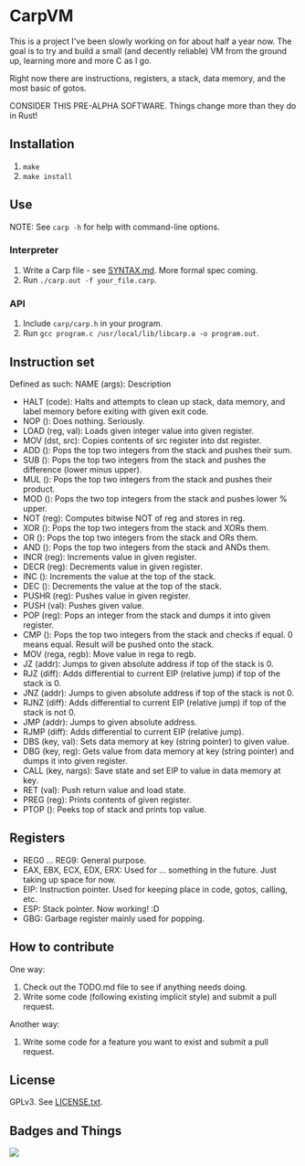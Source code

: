 # CarpVM
This is a project I've been slowly working on for about half a year now. The goal is to try and build a small (and decently reliable) VM from the ground up, learning more and more C as I go.

Right now there are instructions, registers, a stack, data memory, and the most basic of gotos.

CONSIDER THIS PRE-ALPHA SOFTWARE. Things change more than they do in Rust!

## Installation

1. `make`
2. `make install`

## Use

NOTE: See `carp -h` for help with command-line options.

### Interpreter

1. Write a Carp file - see [SYNTAX.md](http://github.com/tekknolagi/carp/tree/master/SYNTAX.md). More formal spec coming.
2. Run `./carp.out -f your_file.carp`.

### API

1. Include `carp/carp.h` in your program.
2. Run `gcc program.c /usr/local/lib/libcarp.a -o program.out`.

## Instruction set

Defined as such: NAME (args): Description

* HALT (code): Halts and attempts to clean up stack, data memory, and label memory before exiting with given exit code.
* NOP (): Does nothing. Seriously.
* LOAD (reg, val): Loads given integer value into given register.
* MOV (dst, src): Copies contents of src register into dst register.
* ADD (): Pops the top two integers from the stack and pushes their sum.
* SUB (): Pops the top two integers from the stack and pushes the difference (lower minus upper).
* MUL (): Pops the top two integers from the stack and pushes their product.
* MOD (): Pops the two top integers from the stack and pushes lower % upper.
* NOT (reg): Computes bitwise NOT of reg and stores in reg.
* XOR (): Pops the top two integers from the stack and XORs them.
* OR (): Pops the top two integers from the stack and ORs them.
* AND (): Pops the top two integers from the stack and ANDs them.
* INCR (reg): Increments value in given register.
* DECR (reg): Decrements value in given register.
* INC (): Increments the value at the top of the stack.
* DEC (): Decrements the value at the top of the stack.
* PUSHR (reg): Pushes value in given register.
* PUSH (val): Pushes given value.
* POP (reg): Pops an integer from the stack and dumps it into given register.
* CMP (): Pops the top two integers from the stack and checks if equal. 0 means equal. Result will be pushed onto the stack.
* MOV (rega, regb): Move value in rega to regb.
* JZ (addr): Jumps to given absolute address if top of the stack is 0.
* RJZ (diff): Adds differential to current EIP (relative jump) if top of the stack is 0.
* JNZ (addr): Jumps to given absolute address if top of the stack is not 0.
* RJNZ (diff): Adds differential to current EIP (relative jump) if top of the stack is not 0.
* JMP (addr): Jumps to given absolute address.
* RJMP (diff): Adds differential to current EIP (relative jump).
* DBS (key, val): Sets data memory at key (string pointer) to given value.
* DBG (key, reg): Gets value from data memory at key (string pointer) and dumps it into given register.
* CALL (key, nargs): Save state and set EIP to value in data memory at key.
* RET (val): Push return value and load state.
* PREG (reg): Prints contents of given register.
* PTOP (): Peeks top of stack and prints top value.

## Registers

* REG0 ... REG9: General purpose.
* EAX, EBX, ECX, EDX, ERX: Used for ... something in the future. Just taking up space for now.
* EIP: Instruction pointer. Used for keeping place in code, gotos, calling, etc.
* ESP: Stack pointer. Now working! :D
* GBG: Garbage register mainly used for popping.

## How to contribute

One way:

1. Check out the TODO.md file to see if anything needs doing.
2. Write some code (following existing implicit style) and submit a pull request.

Another way:

1. Write some code for a feature you want to exist and submit a pull request.

## License

GPLv3. See [LICENSE.txt](http://github.com/tekknolagi/carp/tree/master/LICENSE.txt).

## Badges and Things

![](https://ga-beacon.appspot.com/UA-47678422-4/tekknolagi/carp)
